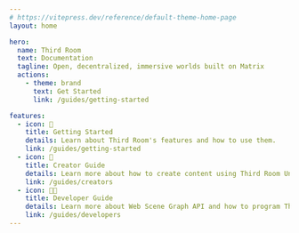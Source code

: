 ```yaml
---
# https://vitepress.dev/reference/default-theme-home-page
layout: home

hero:
  name: Third Room
  text: Documentation
  tagline: Open, decentralized, immersive worlds built on Matrix
  actions:
    - theme: brand
      text: Get Started
      link: /guides/getting-started

features:
  - icon: 👤
    title: Getting Started
    details: Learn about Third Room's features and how to use them.
    link: /guides/getting-started
  - icon: 🎨
    title: Creator Guide
    details: Learn more about how to create content using Third Room Unity Exporter and more.
    link: /guides/creators
  - icon: 👨‍💻
    title: Developer Guide
    details: Learn more about Web Scene Graph API and how to program Third Room worlds.
    link: /guides/developers
---
```

